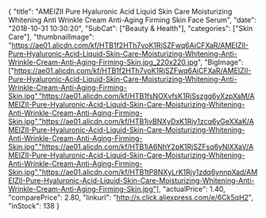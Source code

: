 {
	"title": "AMEIZII Pure Hyaluronic Acid Liquid Skin Care Moisturizing Whitening Anti Wrinkle Cream Anti-Aging  Firming Skin Face Serum",
	"date": "2018-10-31 10:30:20",
	"SubCat": ["Beauty & Health"],
	"categories": ["Skin Care"],
	"thumbnailImage": "https://ae01.alicdn.com/kf/HTB1f2HTh7voK1RjSZFwq6AiCFXaR/AMEIZII-Pure-Hyaluronic-Acid-Liquid-Skin-Care-Moisturizing-Whitening-Anti-Wrinkle-Cream-Anti-Aging-Firming-Skin.jpg_220x220.jpg",
	"BigImage": ["https://ae01.alicdn.com/kf/HTB1f2HTh7voK1RjSZFwq6AiCFXaR/AMEIZII-Pure-Hyaluronic-Acid-Liquid-Skin-Care-Moisturizing-Whitening-Anti-Wrinkle-Cream-Anti-Aging-Firming-Skin.jpg","https://ae01.alicdn.com/kf/HTB1fsNOXvfsK1RjSszgq6yXzpXaM/AMEIZII-Pure-Hyaluronic-Acid-Liquid-Skin-Care-Moisturizing-Whitening-Anti-Wrinkle-Cream-Anti-Aging-Firming-Skin.jpg","https://ae01.alicdn.com/kf/HTB1jvBNXyDxK1Rjy1zcq6yGeXXaK/AMEIZII-Pure-Hyaluronic-Acid-Liquid-Skin-Care-Moisturizing-Whitening-Anti-Wrinkle-Cream-Anti-Aging-Firming-Skin.jpg","https://ae01.alicdn.com/kf/HTB1iA6NhY2pK1RjSZFsq6yNlXXaV/AMEIZII-Pure-Hyaluronic-Acid-Liquid-Skin-Care-Moisturizing-Whitening-Anti-Wrinkle-Cream-Anti-Aging-Firming-Skin.jpg","https://ae01.alicdn.com/kf/HTB1tP8NXyLrK1Rjy1zdq6ynnpXad/AMEIZII-Pure-Hyaluronic-Acid-Liquid-Skin-Care-Moisturizing-Whitening-Anti-Wrinkle-Cream-Anti-Aging-Firming-Skin.jpg"],
	"actualPrice": 1.40,
	"comparePrice": 2.80,
	"linkurl": "http://s.click.aliexpress.com/e/6Ck5qH2",
	"inStock": 138
}
